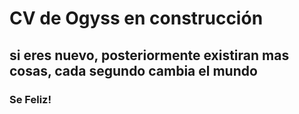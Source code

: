 # CV de Ogyss en construcción
## si eres nuevo, posteriormente existiran mas cosas, cada segundo cambia el mundo
### Se Feliz!
